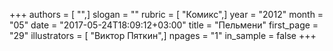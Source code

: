 +++
authors = [ "",]
slogan = ""
rubric = [ "Комикс",]
year = "2012"
month = "05"
date = "2017-05-24T18:09:12+03:00"
title = "Пельмени"
first_page = "29"
illustrators = [ "Виктор Пяткин",]
npages = "1"
in_sample = false
+++
